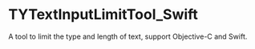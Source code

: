 # TYTextInputLimitTool_Swift
A tool to limit the type and length of text, support Objective-C and Swift.

